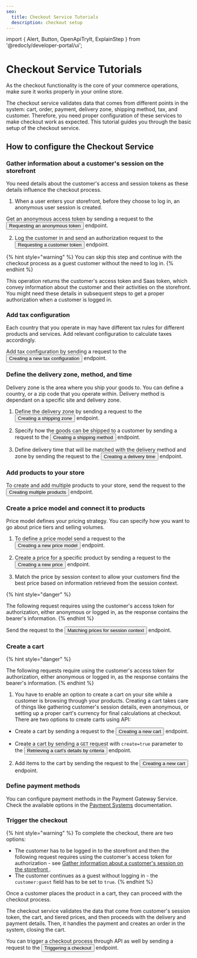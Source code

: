 ```yaml
---
seo:
  title: Checkout Service Tutorials
  description: checkout setup
---
```


import {
  Alert,
  Button,
  OpenApiTryIt,
  ExplainStep
 } from '@redocly/developer-portal/ui';

 # Checkout Service Tutorials

As the checkout functionality is the core of your commerce operations, make sure it works properly in your online store. 

The checkout service validates data that comes from different points in the system: cart, order, payment, delivery zone, shipping method, tax, and customer. Therefore, you need proper configuration of these services to make checkout work as expected.
This tutorial guides you through the basic setup of the checkout service.

## How to configure the Checkout Service

### Gather information about a customer's session on the storefront

You need details about the customer's access and session tokens as these details influence the checkout process.

1. When a user enters your storefront, before they choose to log in, an anonymous user session is created.


  Get an anonymous access token by sending a request to the <nobr><Button to="/openapi/oauth/#operation/GET-oauth-generate-anonymous-access-token" size="small">Requesting an anonymous token</Button></nobr> endpoint.

<OpenApiTryIt
  definitionId="oauth"
  operationId="GET-oauth-generate-anonymous-access-token"
  />

2. Log the customer in and send an authorization request to the <nobr><Button to="/openapi/oauth/#operation/POST-oauth-authorize-customer" size="small">Requesting a customer token</Button></nobr> endpoint.

{% hint style="warning" %}
You can skip this step and continue with the checkout process as a guest customer without the need to log in.
{% endhint %}

<OpenApiTryIt
  definitionId="oauth"
  operationId="POST-oauth-authorize-customer"
  id="step-1"
  />

This operation returns the customer's access token and Saas token, which convey information about the customer and their activities on the storefront. You might need these details in subsequent steps to get a proper authorization when a customer is logged in.

### Add tax configuration

Each country that you operate in may have different tax rules for different products and services. Add relevant configuration to calculate taxes accordingly.

Add tax configuration by sending a request to the <nobr><Button to="/openapi/tax/#operation/POST-tax-create-configuration" size="small">Creating a new tax configuration</Button></nobr> endpoint.

<OpenApiTryIt
  definitionId="tax"
  operationId="POST-tax-create-configuration"
  defaultExample="Tax configuration with a map of localized attributes"
  />

### Define the delivery zone, method, and time

Delivery zone is the area where you ship your goods to. You can define a country, or a zip code that you operate within.
Delivery method is dependant on a specific site and delivery zone. 

1. Define the delivery zone by sending a request to the <nobr><Button to="/openapi/shipping/#operation/POST-shipping-create-shipping-zone" size="small">Creating a shipping zone</Button></nobr> endpoint.

<OpenApiTryIt
  definitionId="shipping"
  operationId="POST-shipping-create-shipping-zone"
  defaultExample="Zone create payload with name as a Map"
  />

2. Specify how the goods can be shipped to a customer by sending a request to the <nobr><Button to="/openapi/shipping/#operation/POST-shipping-create-shipping-method" size="small">Creating a shipping method</Button></nobr> endpoint.

<OpenApiTryIt
  definitionId="shipping"
  operationId="POST-shipping-create-shipping-method"
  defaultExample="Method with name as a Map"
  /> 

3. Define delivery time that will be matched with the delivery method and zone by sending the request to the <nobr><Button to="/openapi/shipping/#operation/POST-shipping-create-delivery-time" size="small">Creating a delivery time</Button></nobr> endpoint.

<OpenApiTryIt
  definitionId="shipping"
  operationId="POST-shipping-create-delivery-time"
  defaultExample="sample payload for weekday delivery time"
  /> 

### Add products to your store

To create and add multiple products to your store, send the request to the <nobr><Button to="/openapi/product/#operation/POST-product-create-bulk-products" size="small">Creating multiple products</Button></nobr> endpoint.

<OpenApiTryIt
  definitionId="product"
  operationId="POST-product-create-bulk-products"
  defaultExample="Create multiple products in bulk"
  /> 

### Create a price model and connect it to products
 
Price model defines your pricing strategy. You can specify how you want to go about price tiers and selling volumes.

1. To define a price model send a request to the <nobr><Button to="/openapi/price/#operation/POST-price-create-price-model" size="small">Creating a new price model</Button></nobr> endpoint.

<OpenApiTryIt
  definitionId="price"
  operationId="POST-price-create-price-model"
  defaultExample="Volume price model with a map of localized attributes"
  /> 

2. Create a price for a specific product by sending a request to the <nobr><Button to="/openapi/price/#operation/POST-price-create-price" size="small">Creating a new price</Button></nobr> endpoint.

<OpenApiTryIt
  definitionId="price"
  operationId="POST-price-create-price"
  defaultExample="Tiered/volume price (V2)"
  /> 

3. Match the price by session context to allow your customers find the best price based on information retrieved from the session context.

{% hint style="danger" %}

The following request requires using the customer's access token for authorization, either anonymous or logged in, as the response contains the bearer's information. 
{% endhint %}

Send the request to the <nobr><Button to="/openapi/price/#operation/POST-price-match-prices-by-context" size="small">Matching prices for session context</Button></nobr> endpoint.

<OpenApiTryIt
  definitionId="price"
  operationId="POST-price-match-prices-by-context"
  defaultExample="Request example"
  /> 

### Create a cart

{% hint style="danger" %}

The following requests require using the customer's access token for authorization, either anonymous or logged in, as the response contains the bearer's information. 
{% endhint %}

1. You have to enable an option to create a cart on your site while a customer is browsing through your products. Creating a cart takes care of things like gathering customer's session details, even anonymous, or setting up a proper cart's currency for final calculations at checkout.
There are two options to create carts using API:

* Create a cart by sending a request to the <nobr><Button to="/openapi/cart/#operation/POST-cart-create-cart" size="small">Creating a new cart</Button></nobr> endpoint.

<OpenApiTryIt
  definitionId="cart"
  operationId="POST-cart-create-cart"
  defaultExample="Logged in customer's cart"
  /> 

* Create a cart by sending a `GET` request with `create=true` parameter to the <nobr><Button to="/openapi/cart/#operation/GET-cart-retrieve-cart-by-criteria" size="small">Retrieving a cart's details by criteria</Button></nobr> endpoint.

<OpenApiTryIt
  definitionId="cart"
  operationId="GET-cart-retrieve-cart-by-criteria"
  /> 

2. Add items to the cart by sending the request to the <nobr><Button to="/openapi/cart/#operation/POST-cart-add-item-to-cart" size="small">Creating a new cart</Button></nobr> endpoint.

<OpenApiTryIt
  definitionId="cart"
  operationId="POST-cart-add-item-to-cart"
  defaultExample="Payload example"
  /> 

### Define payment methods

You can configure payment methods in the Payment Gateway Service. Check the available options in the [Payment Systems](https://developer.emporix.io/user-guides/system-management/payment-gateway/payments) documentation.

### Trigger the checkout 

{% hint style="warning" %}
To complete the checkout, there are two options:
* The customer has to be logged in to the storefront and then the following request requires using the customer's access token for authorization - see [Gather information about a customer's session on the storefront
](#Gather-information-about-a-customer's-session-on-the-storefront).
* The customer continues as a guest without logging in - the `customer:guest` field has to be set to `true`.
{% endhint %}

Once a customer places the product in a cart, they can proceed with the checkout process.

The checkout service validates the data that come from customer's session token, the cart, and tiered prices, and then proceeds with the delivery and payment details. 
Then, it handles the payment and creates an order in the system, closing the cart. 

You can trigger a checkout process through API as well by sending a request to the <nobr><Button to="/openapi/checkout/#operation/POST-checkout-trigger-checkout" size="small">Triggering a checkout</Button></nobr> endpoint.

<OpenApiTryIt
  definitionId="checkout"
  operationId="POST-checkout-trigger-checkout"
  defaultExample="Request checkout example"
  /> 